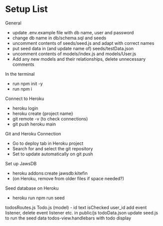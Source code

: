# Setup List
General
* update .env.example file with db name, user and password
* change db name in db/schema.sql and seeds
* uncomment contents of seeds/seed.js and adapt with correct names
* put seed data in (and update name of) seeds/testData.json
* uncomment contents of models/index.js and models/User.js
* Add any new models and their relationships, delete unnecessary comments

In the terminal
* run npm init -y
* run npm i

Connect to Heroku
* heroku login
* heroku create {project name}
* git remote -v (to check connections)
* git push heroku main

Git and Heroku Connection
* Go to deploy tab in Heroku project
* Search for and select the git repository
* Set to update automatically on git push

Set up JawsDB
* heroku addons:create jawsdb:kitefin
* (on Heroku, remove from older files if space needed?)

Seed database on Heroku
* heroku run npm run seed

todosRoutes.js
Todo.js (model) - id text isChecked user_id
add event listener, delete event listener etc. in public/js
todoData.json
update seed.js to run the seed data
todos-view.handlebars with todo display

